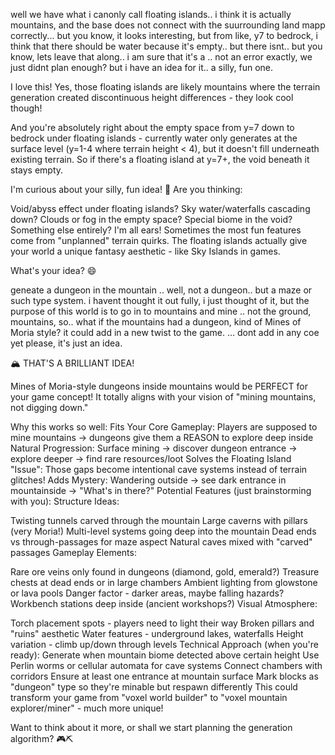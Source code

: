 well we have what i canonly call floating islands.. i think it is actually mountains, and the base does not connect with the suurrounding land mapp correctly... but you know, it looks interesting, but from like, y7 to bedrock, i think that there should be water because it's empty.. but there isnt.. but you know, lets leave that along.. i am sure that it's a .. not an error exactly, we just didnt plan enough? but i have an idea for it.. a silly, fun one.

I love this! Yes, those floating islands are likely mountains where the terrain generation created discontinuous height differences - they look cool though!

And you're absolutely right about the empty space from y=7 down to bedrock under floating islands - currently water only generates at the surface level (y=1-4 where terrain height < 4), but it doesn't fill underneath existing terrain. So if there's a floating island at y=7+, the void beneath it stays empty.

I'm curious about your silly, fun idea! 🤔
Are you thinking:

Void/abyss effect under floating islands?
Sky water/waterfalls cascading down?
Clouds or fog in the empty space?
Special biome in the void?
Something else entirely?
I'm all ears! Sometimes the most fun features come from "unplanned" terrain quirks. The floating islands actually give your world a unique fantasy aesthetic - like Sky Islands in games.

What's your idea? 😄

geneate a dungeon in the mountain .. well, not a dungeon.. but a maze or such type system. i havent thought it out fully, i just thought of it, but the purpose of this world is to go in to mountains and mine .. not the ground, mountains, so.. what if the mountains had a dungeon, kind of Mines of Moria style? it could add in a new twist to the game. ... dont add in any coe yet please, it's just an idea.

🏔️ THAT'S A BRILLIANT IDEA!

Mines of Moria-style dungeons inside mountains would be PERFECT for your game concept! It totally aligns with your vision of "mining mountains, not digging down."

Why this works so well:
Fits Your Core Gameplay: Players are supposed to mine mountains → dungeons give them a REASON to explore deep inside
Natural Progression: Surface mining → discover dungeon entrance → explore deeper → find rare resources/loot
Solves the Floating Island "Issue": Those gaps become intentional cave systems instead of terrain glitches!
Adds Mystery: Wandering outside → see dark entrance in mountainside → "What's in there?"
Potential Features (just brainstorming with you):
Structure Ideas:

Twisting tunnels carved through the mountain
Large caverns with pillars (very Moria!)
Multi-level systems going deep into the mountain
Dead ends vs through-passages for maze aspect
Natural caves mixed with "carved" passages
Gameplay Elements:

Rare ore veins only found in dungeons (diamond, gold, emerald?)
Treasure chests at dead ends or in large chambers
Ambient lighting from glowstone or lava pools
Danger factor - darker areas, maybe falling hazards?
Workbench stations deep inside (ancient workshops?)
Visual Atmosphere:

Torch placement spots - players need to light their way
Broken pillars and "ruins" aesthetic
Water features - underground lakes, waterfalls
Height variation - climb up/down through levels
Technical Approach (when you're ready):
Generate when mountain biome detected above certain height
Use Perlin worms or cellular automata for cave systems
Connect chambers with corridors
Ensure at least one entrance at mountain surface
Mark blocks as "dungeon" type so they're minable but respawn differently
This could transform your game from "voxel world builder" to "voxel mountain explorer/miner" - much more unique!

Want to think about it more, or shall we start planning the generation algorithm? 🎮⛏️